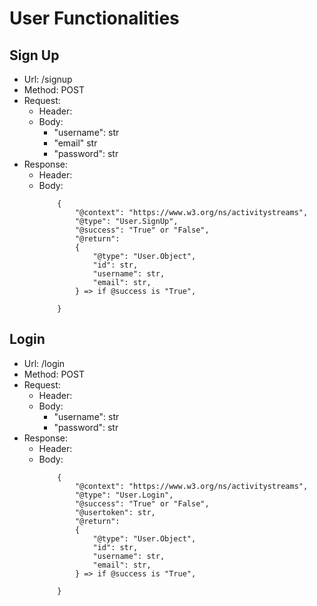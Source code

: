 # User Functionalities
## Sign Up
- Url: /signup
- Method: POST
- Request:
    - Header:
    - Body:
        - "username": str
        - "email" str
        - "password": str
- Response:
    - Header:
    - Body:
        ```   
            {
                "@context": "https://www.w3.org/ns/activitystreams",
                "@type": "User.SignUp",
                "@success": "True" or "False",
                "@return": 
                {
                    "@type": "User.Object",
                    "id": str,
                    "username": str,
                    "email": str,
                } => if @success is "True",

            }
        ```

## Login
- Url: /login
- Method: POST
- Request:
    - Header:
    - Body:
        - "username": str
        - "password": str
- Response:
    - Header:
    - Body:
        ```   
            {
                "@context": "https://www.w3.org/ns/activitystreams",
                "@type": "User.Login",
                "@success": "True" or "False",
                "@usertoken": str,
                "@return": 
                {
                    "@type": "User.Object",
                    "id": str,
                    "username": str,
                    "email": str,
                } => if @success is "True",

            }
        ```
